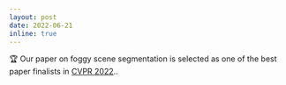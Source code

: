 ```yaml
---
layout: post
date: 2022-06-21
inline: true
---
```


:trophy: Our paper on foggy scene segmentation is selected as one of the best paper finalists in [CVPR 2022](https://cvpr2022.thecvf.com)..
